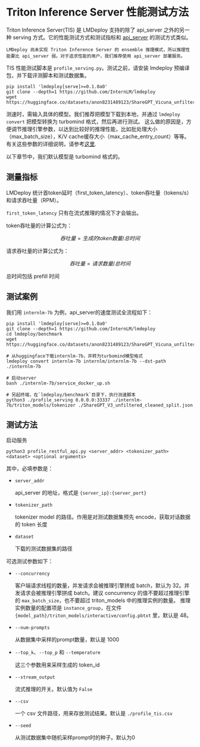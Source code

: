 # Triton Inference Server 性能测试方法

Triton Inference Server(TIS) 是 LMDeploy 支持的除了 api_server 之外的另一种 serving 方式。它的性能测试方式和测试指标和 [api_server](./profile_api_server.md) 的测试方式类似。

```{note}
LMDeploy 尚未实现 Triton Inference Server 的 ensemble 推理模式，所以推理性能要比 api_server 弱。对于追求性能的用户，我们推荐使用 api_server 部署服务。
```

TIS 性能测试脚本是 `profile_serving.py`。测试之前，请安装 lmdeploy 预编译包，并下载评测脚本和测试数据集。

```shell
pip install 'lmdeploy[serve]>=0.1.0a0'
git clone --depth=1 https://github.com/InternLM/lmdeploy
wget https://huggingface.co/datasets/anon8231489123/ShareGPT_Vicuna_unfiltered/resolve/main/ShareGPT_V3_unfiltered_cleaned_split.json
```

测速时，需输入具体的模型。我们推荐把模型下载到本地，并通过 `lmdeploy convert` 把模型转换为 turbomind 格式，然后再进行测试。
这么做的原因是，方便调节推理引擎参数，以达到比较好的推理性能，比如批处理大小（max_batch_size），K/V cache缓存大小（max_cache_entry_count）等等。有关这些参数的详细说明，请参考[这里](../turbomind_config.md).

以下章节中，我们默认模型是 turbomind 格式的。

## 测量指标

LMDeploy 统计首token延时（first_token_latency）、token吞吐量（tokens/s）和请求吞吐量（RPM）。

`first_token_latency` 只有在流式推理的情况下才会输出。

token吞吐量的计算公式为：

$$
吞吐量 = 生成的token数量 / 总时间
$$

请求吞吐量的计算公式为：

$$
吞吐量 = 请求数量 / 总时间
$$

总时间包括 prefill 时间

## 测试案例

我们用 `internlm-7b` 为例，api_server的速度测试全流程如下：

```shell
pip install 'lmdeploy[serve]>=0.1.0a0'
git clone --depth=1 https://github.com/InternLM/lmdeploy
cd lmdeploy/benchmark
wget https://huggingface.co/datasets/anon8231489123/ShareGPT_Vicuna_unfiltered/resolve/main/ShareGPT_V3_unfiltered_cleaned_split.json

# 从huggingface下载internlm-7b，并转为turbomind模型格式
lmdeploy convert internlm-7b internlm/internlm-7b --dst-path ./internlm-7b

# 启动server
bash ./internlm-7b/service_docker_up.sh

# 另起终端，在`lmdeploy/benchmark`目录下，执行测速脚本
python3 ./profile_serving 0.0.0.0:33337 ./internlm-7b/triton_models/tokenizer ./ShareGPT_V3_unfiltered_cleaned_split.json
```

## 测试方法

启动服务

```shell
python3 profile_restful_api.py <server_addr> <tokenizer_path> <dataset> <optional arguments>
```

其中，必填参数是：

- `server_addr`

  api_server 的地址，格式是 `{server_ip}:{server_port}`

- `tokenizer_path`

  tokenizer model 的路径。作用是对测试数据集预先 encode，获取对话数据的 token 长度

- `dataset`

  下载的测试数据集的路径

可选测试参数如下：

- `--concurrency`

  客户端请求线程的数量，并发请求会被推理引擎拼成 batch，默认为 32。并发请求会被推理引擎拼成 batch。建议 concurrency 的值不要超过推理引擎的 `max_batch_size`，也不要超过 triton_models 中的推理实例的数量。
  推理实例数量的配置项是 `instance_group`，在文件 `{model_path}/triton_models/interactive/config.pbtxt` 里，默认是 48。

- `--num-prompts`

  从数据集中采样的prompt数量，默认是 1000

- `--top_k`、`--top_p` 和 `--temperature`

  这三个参数用来采样生成的 token_id

- `--stream_output`

  流式推理的开关。默认值为 `False`

- `--csv`

  一个 csv 文件路径，用来存放测试结果。默认是 `./profile_tis.csv`

- `--seed`

  从测试数据集中随机采样prompt时的种子。默认为0
